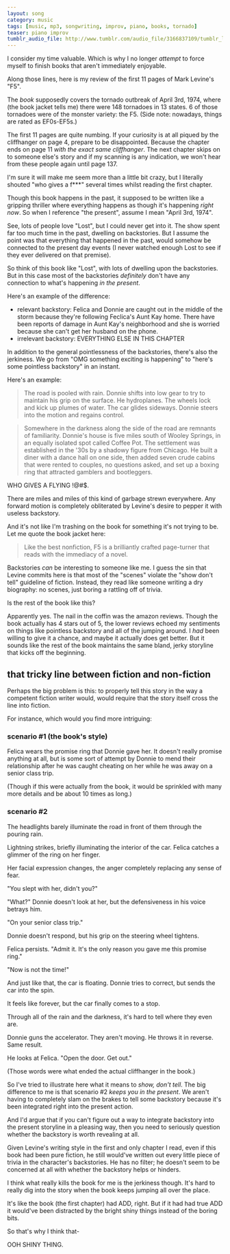 ```yaml
---
layout: song
category: music
tags: [music, mp3, songwriting, improv, piano, books, tornado]
teaser: piano improv
tumblr_audio_file: http://www.tumblr.com/audio_file/3166837109/tumblr_lg9icbDwLV1qzo4ep 
---
```


I consider my time valuable. Which is why I no longer *attempt* to force myself to finish books that aren't immediately enjoyable.

Along those lines, here is my review of the first 11 pages of Mark Levine's "F5".

The *book* supposedly covers the tornado outbreak of April 3rd, 1974, where (the book jacket tells me) there were 148 tornadoes in 13 states. 6 of those tornadoes were of the monster variety: the F5. (Side note: nowadays, things are rated as EF0s-EF5s.)

The first 11 pages are quite numbing. If your curiosity is at all piqued by the cliffhanger on page 4, prepare to be disappointed. Because the chapter ends on page 11 *with the exact same cliffhanger*. The next chapter skips on to someone else's story and if my scanning is any indication, we won't hear from these people again until page 137.

I'm sure it will make me seem more than a little bit crazy, but I literally shouted "who gives a f***" several times whilst reading the first chapter.

Though this book happens in the past, it supposed to be written like a gripping thriller where everything happens as though it's happening *right now*. So when I reference "the present", assume I mean "April 3rd, 1974".

See, lots of people love "Lost", but I could never get into it. The show spent far too much time in the past, dwelling on backstories. But I assume the point was that everything that happened in the past, would somehow be connected to the present day events (I never watched enough Lost to see if they ever delivered on that premise).

So think of this book like "Lost", with lots of dwelling upon the backstories. But in this case most of the backstories *definitely* don't have any connection to what's happening *in the present*.

Here's an example of the difference:

* relevant backstory: Felica and Donnie are caught out in the middle of the storm because they're following Feclica's Aunt Kay home. There have been reports of damage in Aunt Kay's neighborhood and she is worried because she can't get her husband on the phone.
* irrelevant backstory: EVERYTHING ELSE IN THIS CHAPTER

In addition to the general pointlessness of the backstories, there's also the jerkiness. We go from "OMG something exciting is happening" to "here's some pointless backstory" in an instant.

Here's an example:

> The road is pooled with rain. Donnie shifts into low gear to try to maintain his grip on the surface. He hydroplanes. The wheels lock and kick up plumes of water. The car glides sideways. Donnie steers into the motion and regains control.

> Somewhere in the darkness along the side of the road are remnants of familiarity. Donnie's house is five miles south of Wooley Springs, in an equally isolated spot called Coffee Pot. The settlement was established in the '30s by a shadowy figure from Chicago. He built a diner with a dance hall on one side, then added seven crude cabins that were rented to couples, no questions asked, and set up a boxing ring that attracted gamblers and bootleggers.

WHO GIVES A FLYING !@#$.

There are miles and miles of this kind of garbage strewn everywhere. Any forward motion is completely obliterated by Levine's desire to pepper it with useless backstory.

And it's not like I'm trashing on the book for something it's not trying to be. Let me quote the book jacket here:

> Like the best nonfiction, F5 is a brilliantly crafted page-turner that reads with the immediacy of a novel.

Backstories *can* be interesting to someone like me. I guess the sin that Levine commits here is that most of the "scenes" violate the "show don't tell" guideline of fiction. Instead, they read like someone writing a dry biography: no scenes, just boring a rattling off of trivia.

Is the rest of the book like this?

Apparently yes. The nail in the coffin was the amazon reviews. Though the book actually has 4 stars out of 5, the lower reviews echoed my sentiments on things like pointless backstory and all of the jumping around. I *had* been willing to give it a chance, and maybe it actually does get better. But it sounds like the rest of the book maintains the same bland, jerky storyline that kicks off the beginning.

## that tricky line between fiction and non-fiction

Perhaps the big problem is this: to properly tell this story in the way a competent fiction writer would, would require that the story itself cross the line into fiction.

For instance, which would you find more intriguing:

### scenario #1 (the book's style)

Felica wears the promise ring that Donnie gave her. It doesn't really promise anything at all, but is some sort of attempt by Donnie to mend their relationship after he was caught cheating on her while he was away on a senior class trip.

(Though if this were actually from the book, it would be sprinkled with many more details and be about 10 times as long.)

### scenario #2

The headlights barely illuminate the road in front of them through the pouring rain.

Lightning strikes, briefly illuminating the interior of the car. Felica catches a glimmer of the ring on her finger.

Her facial expression changes, the anger completely replacing any sense of fear.

"You slept with her, didn't you?"

"What?" Donnie doesn't look at her, but the defensiveness in his voice betrays him.

"On your senior class trip."

Donnie doesn't respond, but his grip on the steering wheel tightens.

Felica persists. "Admit it. It's the only reason you gave me this promise ring."

"Now is not the time!"

And just like that, the car is floating. Donnie tries to correct, but sends the car into the spin.

It feels like forever, but the car finally comes to a stop.

Through all of the rain and the darkness, it's hard to tell where they even are.

Donnie guns the accelerator. They aren't moving. He throws it in reverse. Same result.

He looks at Felica. "Open the door. Get out."

(Those words were what ended the actual cliffhanger in the book.)

So I've tried to illustrate here what it means to *show, don't tell*. The big difference to me is that scenario #2 *keeps you in the present*. We aren't having to completely slam on the brakes to tell some backstory because it's been integrated right into the present action.

And I'd argue that if you can't figure out a way to integrate backstory into the present storyline in a pleasing way, then you need to seriously question whether the backstory is worth revealing at all.

Given Levine's writing style in the first and only chapter I read, even if this book had been pure fiction, he still would've written out every little piece of trivia in the character's backstories. He has no filter; he doesn't seem to be concerned at all with whether the backstory helps or hinders.

I think what really kills the book for me is the jerkiness though. It's hard to really dig into the story when the book keeps jumping all over the place.

It's like the book (the first chapter) had ADD, right. But if it had had true ADD it would've been distracted by the bright shiny things instead of the boring bits.

So that's why I think that-

OOH SHINY THING.
